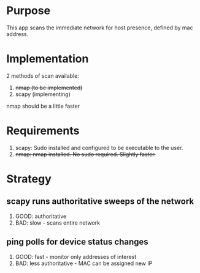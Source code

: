 # Purpose
This app scans the immediate network for host presence, defined by mac address.

# Implementation
2 methods of scan available:
1. ~~nmap (to be implemented)~~
2. scapy (implementing)

nmap should be a little faster

# Requirements
1. scapy: Sudo installed and configured to be executable to the user.
2. ~~nmap: nmap installed. No sudo required. Slightly faster.~~

# Strategy
## scapy runs authoritative sweeps of the network
1. GOOD: authoritative
3. BAD: slow - scans entire network

## ping polls for device status changes
1. GOOD: fast - monitor only addresses of interest
2. BAD: less authoritative - MAC can be assigned new IP